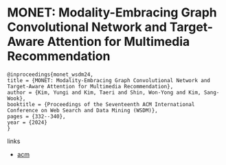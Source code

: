 # MONET: Modality-Embracing Graph Convolutional Network and Target-Aware Attention for Multimedia Recommendation

```
@inproceedings{monet_wsdm24,
title = {MONET: Modality-Embracing Graph Convolutional Network and Target-Aware Attention for Multimedia Recommendation},
author = {Kim, Yungi and Kim, Taeri and Shin, Won-Yong and Kim, Sang-Wook},
booktitle = {Proceedings of the Seventeenth ACM International Conference on Web Search and Data Mining (WSDM)},
pages = {332--340},
year = {2024}
}
```

links
- [acm](https://dl.acm.org/doi/10.1145/3616855.3635817)

